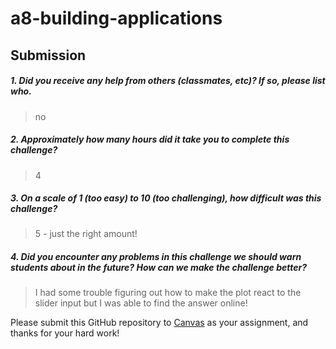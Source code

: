 # a8-building-applications

Submission
----------

##### 1. Did you receive any help from others (classmates, etc)? If so, please list who.

> no

##### 2. Approximately how many hours did it take you to complete this challenge?

> 4

##### 3. On a scale of 1 (too easy) to 10 (too challenging), how difficult was this challenge?

> 5 - just the right amount!

##### 4. Did you encounter any problems in this challenge we should warn students about in the future? How can we make the challenge better?

> I had some trouble figuring out how to make the plot react to the slider input but I was able to find the answer online!

Please submit this GitHub repository to <a href="https://canvas.uw.edu/courses/1023398/assignments/3060154" target="_blank">Canvas</a> as your assignment, and thanks for your hard work!